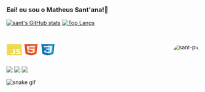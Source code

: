 ### Eai! eu sou o Matheus Sant'ana!👋

[![sant's GitHub stats](https://github-readme-stats.vercel.app/api?username=Msvnt&show_icons=true&theme=codeSTACKr)](https://github.com/msvnt/github-readme-stats)
[![Top Langs](https://github-readme-stats.vercel.app/api/top-langs/?username=msvnt&show_icons=true&theme=codeSTACKr)](https://github.com/msvnt/github-readme-stats)

##

<div style="display: inline_block"><br>
  <img align="center" alt="sant-Js" height="30" width="40" src="https://raw.githubusercontent.com/devicons/devicon/master/icons/javascript/javascript-plain.svg">
  <img align="center" alt="sant-HTML" height="30" width="40" src="https://raw.githubusercontent.com/devicons/devicon/master/icons/html5/html5-original.svg">
  <img align="center" alt="sant-CSS" height="30" width="40" src="https://raw.githubusercontent.com/devicons/devicon/master/icons/css3/css3-original.svg">
  
  <img align="right" alt="sant-pic" height="175" style="border-radius:25px;" src="https://cdn.discordapp.com/attachments/1044409061749309463/1072357702136778782/Icon.gif_1.gif?width=700&height=1000">
</div>

##

<div> 
  
 <a href="https://discord.gg/J4KcC46WHM" target="_blank"><img src="https://img.shields.io/badge/Discord-7289DA?style=for-the-badge&logo=discord&logoColor=white" target="_blank"></a> 
  <a href = "mailto:matheus_santana@id.uff.br"><img src="https://img.shields.io/badge/Gmail-D14836?style=for-the-badge&logo=gmail&logoColor=white"></a>
  <a href="https://www.linkedin.com/in/matheus-santana-rosa/" target="_blank"><img src="https://img.shields.io/badge/-LinkedIn-%230077B5?style=for-the-badge&logo=linkedin&logoColor=white" target="_blank"></a> 
  
</div>

![snake gif](https://github.com/Msvnt/Msvnt/blob/output/github-contribution-grid-snake.svg)

